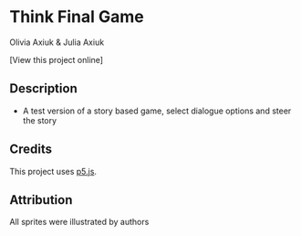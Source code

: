 # Think Final Game

Olivia Axiuk & Julia Axiuk

[View this project online]

## Description

 * A test version of a story based game, select dialogue options and steer the story
 

## Credits
This project uses [p5.js](https://p5js.org).

## Attribution

All sprites were illustrated by authors

